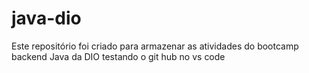 # java-dio
Este repositório foi criado para armazenar as atividades do bootcamp backend Java da DIO
testando o git hub no vs code